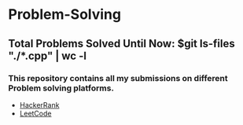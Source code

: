 # Problem-Solving
## Total Problems Solved Until Now: $git ls-files "./*.cpp" | wc -l
### This repository contains all my submissions on different Problem solving platforms.
  * [HackerRank](https://www.hackerrank.com/hassan_marsafy)
  * [LeetCode](https://leetcode.com/HMarsafy/)
